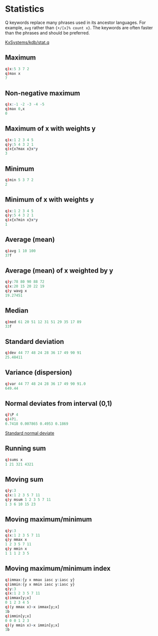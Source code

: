 # Statistics



Q keywords replace many phrases used in its ancestor languages.
For example, `avg` rather than `{+/[x]% count x}`.
The keywords are often faster than the phrases and should be preferred.

<i class="fab fa-github"></i>
[KxSystems/kdb/stat.q](https://github.com/KxSystems/kdb/blob/92edf94f8795b61caebee4e6151e5f892bdac2c7/stat.q)


## Maximum

```q
q)x:5 3 7 2
q)max x
7
```


## Non-negative maximum

```q
q)x:-1 -2 -3 -4 -5
q)max 0,x
0
```


## Maximum of x with weights y

```q
q)x:1 2 3 4 5
q)y:5 4 3 2 1
q)x{x?max x}x*y
3
```


## Minimum

```q
q)min 5 3 7 2
2
```


## Minimum of x with weights y

```q
q)x:1 2 3 4 5
q)y:5 4 3 2 1
q)x{x?min x}x*y
1
```


## Average (mean)

```q
q)avg 1 10 100
37f
```


## Average (mean) of x weighted by y

```q
q)y:78 80 90 88 72
q)x:20 15 20 22 19
q)y wavg x
19.27451
```


## Median

```q
q)med 61 20 51 12 31 51 29 35 17 89
33f
```


## Standard deviation

```q
q)dev 44 77 48 24 28 36 17 49 90 91
25.48411
```


## Variance (dispersion)

```q
q)var 44 77 48 24 28 36 17 49 90 91.0
649.44
```


## Normal deviates from interval (0,1)

```q
q)\P 4
q)4?1.
0.7418 0.007865 0.4953 0.1869
```

<i class="fab fa-wikipedia-w"></i>
[Standard normal deviate](https://en.wikipedia.org/wiki/Standard_normal_deviate)


## Running sum

```q
q)sums x
1 21 321 4321
```


## Moving sum

```q
q)y:3
q)x:1 2 3 5 7 11
q)y msum 1 2 3 5 7 11
1 3 6 10 15 23
```


## Moving maximum/minimum

```q
q)y:3
q)x:1 2 3 5 7 11
q)y mmax x
1 2 3 5 7 11
q)y mmin x
1 1 1 2 3 5
```


## Moving maximum/minimum index

```q
q)immax:{y x mmax iasc y:iasc y}
q)immin:{y x mmin iasc y:iasc y}
q)y:3
q)x:1 2 3 5 7 11
q)immax[y;x]
0 1 2 3 4 5
q)(y mmax x)~x immax[y;x]
1b
q)immin[y;x]
0 0 0 1 2 3
q)(y mmin x)~x immin[y;x]
1b
```
